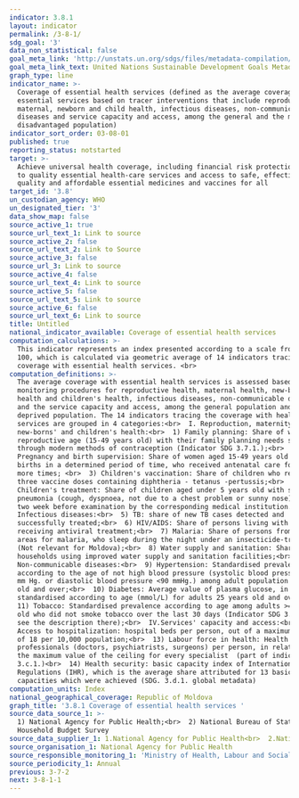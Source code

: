 ```yaml
---
indicator: 3.8.1
layout: indicator
permalink: /3-8-1/
sdg_goal: '3'
data_non_statistical: false
goal_meta_link: 'http://unstats.un.org/sdgs/files/metadata-compilation/Metadata-Goal-3.pdf'
goal_meta_link_text: United Nations Sustainable Development Goals Metadata (pdf 865kB)
graph_type: line
indicator_name: >-
  Coverage of essential health services (defined as the average coverage of
  essential services based on tracer interventions that include reproductive,
  maternal, newborn and child health, infectious diseases, non-communicable
  diseases and service capacity and access, among the general and the most
  disadvantaged population)
indicator_sort_order: 03-08-01
published: true
reporting_status: notstarted
target: >-
  Achieve universal health coverage, including financial risk protection, access
  to quality essential health-care services and access to safe, effective,
  quality and affordable essential medicines and vaccines for all
target_id: '3.8'
un_custodian_agency: WHO
un_designated_tier: '3'
data_show_map: false
source_active_1: true
source_url_text_1: Link to source
source_active_2: false
source_url_text_2: Link to Source
source_active_3: false
source_url_3: Link to source
source_active_4: false
source_url_text_4: Link to source
source_active_5: false
source_url_text_5: Link to source
source_active_6: false
source_url_text_6: Link to source
title: Untitled
national_indicator_available: Coverage of essential health services
computation_calculations: >-
  This indicator represents an index presented according to a scale from 0 to
  100, which is calculated via geometric average of 14 indicators tracing the
  coverage with essential health services. <br>
computation_definitions: >-
  The average coverage with essential health services is assessed based on the
  monitoring procedures for reproductive health, maternal health, new-borns'
  health and children's health, infectious diseases, non-communicable diseases
  and the service capacity and access, among the general population and the most
  deprived population. The 14 indicators tracing the coverage with health
  services are grouped in 4 categories:<br>  I. Reproduction, maternity,
  new-borns' and children's health:<br>  1) Family planning: Share of women of
  reproductive age (15-49 years old) with their family planning needs satisfied
  through modern methods of contraception (Indicator SDG 3.7.1.);<br>  2)
  Pregnancy and birth supervision: Share of women aged 15-49 years old with live
  births in a determined period of time, who received antenatal care four or
  more times; <br>  3) Children's vaccination: Share of children who received
  three vaccine doses containing diphtheria - tetanus -pertussis;<br>  4)
  Children's treatment: Share of children aged under 5 years old with suspected
  pneumonia (cough, dyspnoea, not due to a chest problem or sunny nose) during
  two week before examination by the corresponding medical institution.<br>  II.
  Infectious diseases:<br>  5) TB: share of new TB cases detected and
  successfully treated;<br>  6) HIV/AIDS: Share of persons living with HIV
  receiving antiviral treatment;<br>  7) Malaria: Share of persons from endemic
  areas for malaria, who sleep during the night under an insecticide-treated net
  (Not relevant for Moldova);<br>  8) Water supply and sanitation: Share of
  households using improved water supply and sanitation facilities;<br>  III.
  Non-communicable diseases:<br>  9) Hypertension: Standardised prevalence
  according to the age of not high blood pressure (systolic blood pressure <140
  mm Hg. or diastolic blood pressure <90 mmHg.) among adult population 18 years
  old and over;<br>  10) Diabetes: Average value of plasma glucose, in fasting,
  standardised according to age (mmol/L) for adults 25 years old and over;<br> 
  11) Tobacco: Standardised prevalence according to age among adults >=15 years
  old who did not smoke tobacco over the last 30 days (Indicator SDG 3.a.1. -
  see the description there);<br>  IV.Services' capacity and access:<br>  12.
  Access to hospitalization: hospital beds per person, out of a maximum ceiling
  of 18 per 10,000 population;<br>  13) Labour force in health: Health
  professionals (doctors, psychiatrists, surgeons) per person, in relation to
  the maximum value of the ceiling for every specialist  (part of indicator SDG
  3.c.1.)<br>  14) Health security: basic capacity index of International Health
  Regulations (IHR), which is the average share attributed for 13 basic
  capacities which were achieved (SDG. 3.d.1. global metadata)
computation_units: Index
national_geographical_coverage: Republic of Moldova
graph_title: '3.8.1 Coverage of essential health services '
source_data_source_1: >-
  1) National Agency for Public Health;<br>  2) National Bureau of Statistics,
  Household Budget Survey
source_data_supplier_1: 1.National Agency for Public Health<br>  2.National Bureau of Statistics
source_organisation_1: National Agency for Public Health
source_responsible_monitoring_1: 'Ministry of Health, Labour and Social Protection'
source_periodicity_1: Annual
previous: 3-7-2
next: 3-8-1-1
---
```

